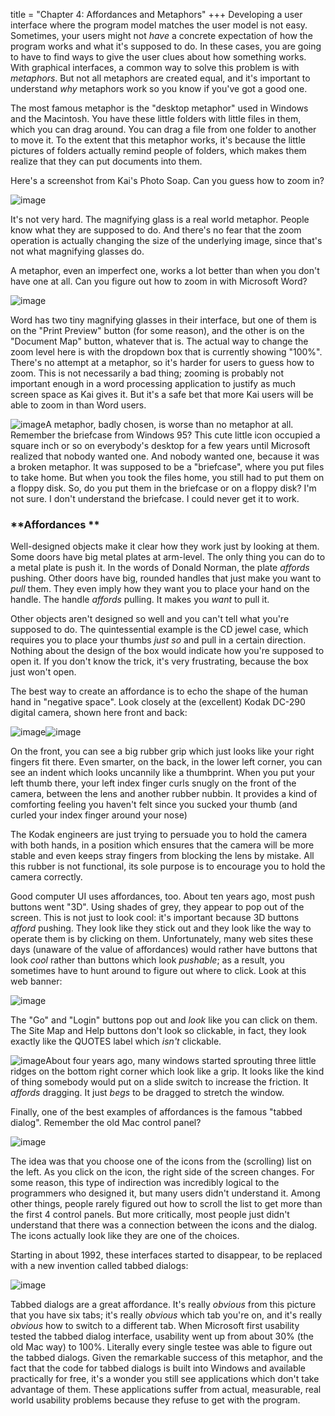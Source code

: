 title = "Chapter 4: Affordances and Metaphors"
+++
Developing a user interface where the program model matches the user model is not easy. Sometimes, your users might not *have* a concrete expectation of how the program works and what it's supposed to do. In these cases, you are going to have to find ways to give the user clues about how something works. With graphical interfaces, a common way to solve this problem is with *metaphors*. But not all metaphors are created equal, and it's important to understand *why* metaphors work so you know if you've got a good one.

The most famous metaphor is the "desktop metaphor" used in Windows and the Macintosh. You have these little folders with little files in them, which you can drag around. You can drag a file from one folder to another to move it. To the extent that this metaphor works, it's because the little pictures of folders actually remind people of folders, which makes them realize that they can put documents into them.

Here's a screenshot from Kai's Photo Soap. Can you guess how to zoom in?

![image](https://i2.wp.com/www.joelonsoftware.com/wp-content/uploads/2000/04/Kai_Is_Cool.jpg)

It's not very hard. The magnifying glass is a real world metaphor. People know what they are supposed to do. And there's no fear that the zoom operation is actually changing the size of the underlying image, since that's not what magnifying glasses do.

A metaphor, even an imperfect one, works a lot better than when you don't have one at all. Can you figure out how to zoom in with Microsoft Word?

![image](https://i2.wp.com/www.joelonsoftware.com/wp-content/uploads/2000/04/Legalese.gif)

Word has two tiny magnifying glasses in their interface, but one of them is on the "Print Preview" button (for some reason), and the other is on the "Document Map" button, whatever that is. The actual way to change the zoom level here is with the dropdown box that is currently showing "100%". There's no attempt at a metaphor, so it's harder for users to guess how to zoom. This is not necessarily a bad thing; zooming is probably not important enough in a word processing application to justify as much screen space as Kai gives it. But it's a safe bet that more Kai users will be able to zoom in than Word users.

![image](https://i2.wp.com/www.joelonsoftware.com/wp-content/uploads/2000/04/My_Briefcase.gif)A metaphor, badly chosen, is worse than no metaphor at all. Remember the briefcase from Windows 95? This cute little icon occupied a square inch or so on everybody's desktop for a few years until Microsoft realized that nobody wanted one. And nobody wanted one, because it was a broken metaphor. It was supposed to be a "briefcase", where you put files to take home. But when you took the files home, you still had to put them on a floppy disk. So, do you put them in the briefcase or on a floppy disk? I'm not sure. I don't understand the briefcase. I could never get it to work.

###  **Affordances **
Well-designed objects make it clear how they work just by looking at them. Some doors have big metal plates at arm-level. The only thing you can do to a metal plate is push it. In the words of Donald Norman, the plate *affords* pushing. Other doors have big, rounded handles that just make you want to *pull* them. They even imply how they want you to place your hand on the handle. The handle *affords* pulling. It makes you *want* to pull it.

Other objects aren't designed so well and you can't tell what you're supposed to do. The quintessential example is the CD jewel case, which requires you to place your thumbs *just so* and pull in a certain direction. Nothing about the design of the box would indicate how you're supposed to open it. If you don't know the trick, it's very frustrating, because the box just won't open.

The best way to create an affordance is to echo the shape of the human hand in "negative space". Look closely at the (excellent) Kodak DC-290 digital camera, shown here front and back:

![image](https://i1.wp.com/www.joelonsoftware.com/wp-content/uploads/2000/04/Kodak_DC290_2.jpg)![image](https://i0.wp.com/www.joelonsoftware.com/wp-content/uploads/2000/04/Kodak_DC290.jpg)

On the front, you can see a big rubber grip which just looks like your right fingers fit there. Even smarter, on the back, in the lower left corner, you can see an indent which looks uncannily like a thumbprint. When you put your left thumb there, your left index finger curls snugly on the front of the camera, between the lens and another rubber nubbin. It provides a kind of comforting feeling you haven't felt since you sucked your thumb (and curled your index finger around your nose)

The Kodak engineers are just trying to persuade you to hold the camera with both hands, in a position which ensures that the camera will be more stable and even keeps stray fingers from blocking the lens by mistake. All this rubber is not functional, its sole purpose is to encourage you to hold the camera correctly.

Good computer UI uses affordances, too. About ten years ago, most push buttons went "3D". Using shades of grey, they appear to pop out of the screen. This is not just to look cool: it's important because 3D buttons *afford* pushing. They look like they stick out and they look like the way to operate them is by clicking on them. Unfortunately, many web sites these days (unaware of the value of affordances) would rather have buttons that look *cool* rather than buttons which look *pushable*; as a result, you sometimes have to hunt around to figure out where to click. Look at this web banner:

![image](https://i2.wp.com/www.joelonsoftware.com/wp-content/uploads/2000/04/ETrade.gif)

The "Go" and "Login" buttons pop out and *look* like you can click on them. The Site Map and Help buttons don't look so clickable, in fact, they look exactly like the QUOTES label which *isn't* clickable.

![image](https://i0.wp.com/www.joelonsoftware.com/wp-content/uploads/2000/04/Window_Gripper.gif)About four years ago, many windows started sprouting three little ridges on the bottom right corner which look like a grip. It looks like the kind of thing somebody would put on a slide switch to increase the friction. It *affords* dragging. It just *begs* to be dragged to stretch the window.

Finally, one of the best examples of affordances is the famous "tabbed dialog". Remember the old Mac control panel?

![image](https://i0.wp.com/www.joelonsoftware.com/wp-content/uploads/2000/04/Old_Control_Panel.gif)

The idea was that you choose one of the icons from the (scrolling) list on the left. As you click on the icon, the right side of the screen changes. For some reason, this type of indirection was incredibly logical to the programmers who designed it, but many users didn't understand it. Among other things, people rarely figured out how to scroll the list to get more than the first 4 control panels. But more critically, most people just didn't understand that there was a connection between the icons and the dialog. The icons actually look like they are one of the choices.

Starting in about 1992, these interfaces started to disappear, to be replaced with a new invention called tabbed dialogs:

![image](https://i1.wp.com/www.joelonsoftware.com/wp-content/uploads/2000/04/Mac_Display_Settings.gif)

Tabbed dialogs are a great affordance. It's really *obvious* from this picture that you have six tabs; it's really *obvious* which tab you're on, and it's really *obvious* how to switch to a different tab. When Microsoft first usability tested the tabbed dialog interface, usability went up from about 30% (the old Mac way) to 100%. Literally every single testee was able to figure out the tabbed dialogs. Given the remarkable success of this metaphor, and the fact that the code for tabbed dialogs is built into Windows and available practically for free, it's a wonder you still see applications which don't take advantage of them. These applications suffer from actual, measurable, real world usability problems because they refuse to get with the program.
